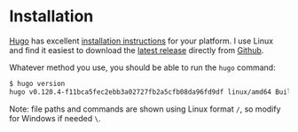 # Installation

[Hugo][hugo] has excellent [installation instructions][hugo-install] for your platform. I use Linux and find it easiest
to download the [latest release][hugo-release] directly from [Github][github].

Whatever method you use, you should be able to run the `hugo` command:

```bash
$ hugo version
hugo v0.120.4-f11bca5fec2ebb3a02727fb2a5cfb08da96fd9df linux/amd64 BuildDate=2023-11-08T11:18:07Z VendorInfo=gohugoio
```

Note: file paths and commands are shown using Linux format `/`, so modify for Windows if needed `\`.

<!-- ref links -->
[github]: https://github.com "Github"
[hugo-install]: https://gohugo.io/installation/ "Hugo installation instructions"
[hugo-release]: https://github.com/gohugoio/hugo/releases/latest "Hugo latest release"
[hugo]: https://gohugo.io "Hugo homepage"
